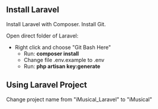 ## Install Laravel

Install Laravel with Composer.
Install Git.

Open direct folder of Laravel: 
 - Right click and choose "Git Bash Here"
    - Run: **composer install**
    - Change file .env.example to .env 
    - Run: **php artisan key:generate**


## Using Laravel Project

Change project name from "iMusical_Laravel" to "iMusical"
